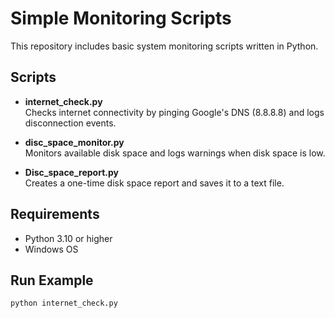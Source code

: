 # Simple Monitoring Scripts

This repository includes basic system monitoring scripts written in Python.

## Scripts
- **internet_check.py**  
  Checks internet connectivity by pinging Google's DNS (8.8.8.8) and logs disconnection events.

- **disc_space_monitor.py**  
  Monitors available disk space and logs warnings when disk space is low.

- **Disc_space_report.py**  
  Creates a one-time disk space report and saves it to a text file.

## Requirements
- Python 3.10 or higher
- Windows OS

## Run Example
```bash
python internet_check.py
